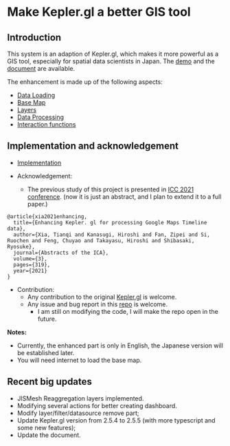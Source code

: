 # Make Kepler.gl a better GIS tool

## Introduction  

This system is an adaption of Kepler.gl, which makes it more powerful as a GIS tool, especially for spatial data scientists in Japan. The [demo](https://natsuapo.github.io/keplerjis/demo.html) and the [document](https://natsuapo.github.io/keplerjis) are available.

The enhancement is made up of the following aspects:

- [Data Loading](https://natsuapo.github.io/keplerjis/dl-main)
- [Base Map](https://natsuapo.github.io/keplerjis/basemap)
- [Layers](https://natsuapo.github.io/keplerjis/layer)
- [Data Processing](https://natsuapo.github.io/keplerjis/processing)
- [Interaction functions](https://natsuapo.github.io/keplerjis/interaction-main)

## Implementation and acknowledgement

- [Implementation](implementation)

- Acknowledgement:
  - The previous study of this project is presented in [ICC 2021 conference](https://www.researchgate.net/publication/357023205_Enhancing_Keplergl_for_processing_Google_Maps_Timeline_data). (now it is just an abstract, and I plan to extend it to a full paper.)

```
@article{xia2021enhancing,
  title={Enhancing Kepler. gl for processing Google Maps Timeline data},
  author={Xia, Tianqi and Kanasugi, Hiroshi and Fan, Zipei and Si, Ruochen and Feng, Chuyao and Takayasu, Hiroshi and Shibasaki, Ryosuke},
  journal={Abstracts of the ICA},
  volume={3},
  pages={319},
  year={2021}
}
```

- Contribution:
  - Any contribution to the original [Kepler.gl](https://github.com/keplergl/kepler.gl) is welcome.
  - Any issue and bug report in this [repo](https://github.com/natsuapo/keplerjis/issues) is welcome.
    - I am still on modifying the code, I will make the repo open in the future.




**Notes:**

- Currently, the enhanced part is only in English, the Japanese version will be established later.
- You will need internet to load the base map.


## Recent big updates

- JISMesh Reaggregation layers implemented.
- Modifying several actions for better creating dashboard.
- Modify layer/filter/datasource remove part;
- Update Kepler.gl version from 2.5.4 to 2.5.5 (with more typescript and some new features);
- Update the document.



